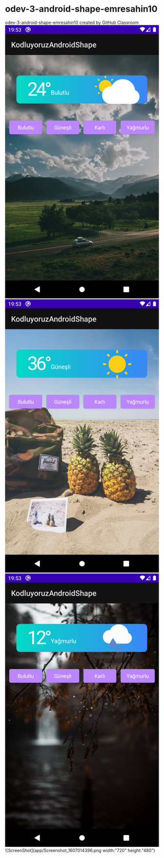 # odev-3-android-shape-emresahin10
odev-3-android-shape-emresahin10 created by GitHub Classroom
![ScreenShot](app/Screenshot_1607014387.png)
![ScreenShot](app/Screenshot_1607014394.png)
![ScreenShot](app/Screenshot_1607014398.png)
![ScreenShot](app/Screenshot_1607014396.png width:"720" height:"480")
